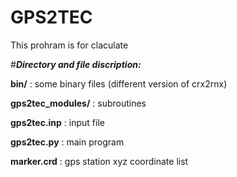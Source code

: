 # GPS2TEC

This prohram is for claculate



#__*Directory and file discription:*__

__bin/__  : some binary files (different version of crx2rnx)

__gps2tec_modules/__  : subroutines



__gps2tec.inp__ :  input file 

__gps2tec.py__  : main program 

__marker.crd__  : gps station xyz coordinate list 


